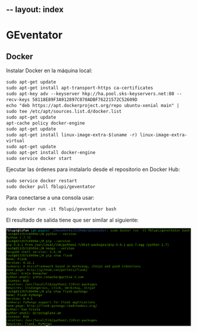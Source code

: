 --
layout: index
---

# GEventator

## Docker

Instalar Docker en la máquina local:

```
sudo apt-get update
sudo apt-get install apt-transport-https ca-certificates
sudo apt-key adv --keyserver hkp://ha.pool.sks-keyservers.net:80 --recv-keys 58118E89F3A912897C070ADBF76221572C52609D
echo "deb https://apt.dockerproject.org/repo ubuntu-xenial main" | sudo tee /etc/apt/sources.list.d/docker.list
sudo apt-get update
apt-cache policy docker-engine
sudo apt-get update
sudo apt-get install linux-image-extra-$(uname -r) linux-image-extra-virtual
sudo apt-get update
sudo apt-get install docker-engine
sudo service docker start
```

Ejecutar las órdenes para instalarlo desde el repositorio en Docker Hub:

```
sudo service docker restart
sudo docker pull fblupi/geventator
```

Para conectarse a una consola usar:

```
sudo docker run -it fblupi/geventator bash
```

El resultado de salida tiene que ser similar al siguiente:

!["salida esperada docker"](img/docker-working.png "salida esperada docker")
